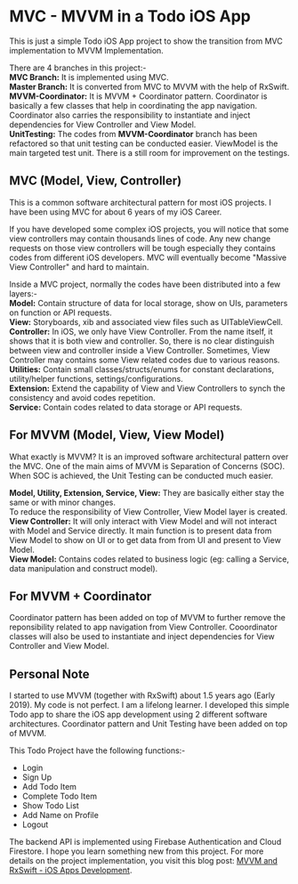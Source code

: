 # MVC - MVVM in a Todo iOS App

This is just a simple Todo iOS App project to show the transition from MVC implementation to MVVM Implementation. 

There are 4 branches in this project:-  
**MVC Branch:** It is implemented using MVC.  
**Master Branch:** It is converted from MVC to MVVM with the help of RxSwift.  
**MVVM-Coordinator:** It is MVVM + Coordinator pattern. Coordinator is basically a few classes that help in coordinating the app navigation. Coordinator also carries the responsibility to instantiate and inject dependencies for View Controller and View Model.  
**UnitTesting:** The codes from **MVVM-Coordinator** branch has been refactored so that unit testing can be conducted easier. ViewModel is the main targeted test unit. There is a still room for improvement on the testings.  

## MVC (Model, View, Controller)
This is a common software architectural pattern for most iOS projects. I have been using MVC for about 6 years of my iOS Career. 

If you have developed some complex iOS projects, you will notice that some view controllers may contain thousands lines of code. Any new change requests on those view controllers will be tough especially they contains codes from different iOS developers. MVC will eventually become "Massive View Controller" and hard to maintain.

Inside a MVC project, normally the codes have been distributed into a few layers:-  
**Model:** Contain structure of data for local storage, show on UIs, parameters on function or API requests.  
**View:** Storyboards, xib and associated view files such as UITableViewCell.  
**Controller:** In iOS, we only have View Controller. From the name itself, it shows that it is both view and controller. So, there is no clear distinguish between view and controller inside a View Controller. Sometimes, View Controller may contains some View related codes due to various reasons.  
**Utilities:** Contain small classes/structs/enums for constant declarations, utility/helper functions, settings/configurations.  
**Extension:** Extend the capability of View and View Controllers to synch the consistency and avoid codes repetition.  
**Service:** Contain codes related to data storage or API requests.  


## For MVVM (Model, View, View Model)
What exactly is MVVM? It is an improved software architectural pattern over the MVC. One of the main aims of MVVM is Separation of Concerns (SOC). When SOC is achieved, the Unit Testing can be conducted much easier.  

**Model, Utility, Extension, Service, View:** They are basically either stay the same or with minor changes.  
To reduce the responsibility of View Controller, View Model layer is created.  
**View Controller:** It will only interact with View Model and will not interact with Model and Service directly. It main function is to present data from View Model to show on UI or to get data from from UI and present to View Model.  
**View Model:** Contains codes related to business logic (eg: calling a Service, data manipulation and construct model).  


## For MVVM + Coordinator
Coordinator pattern has been added on top of MVVM to further remove the reponsibility related to app navigation from View Controller. Cooordinator classes will also be used to instantiate and inject dependencies for View Controller and View Model.  


## Personal Note
I started to use MVVM (together with RxSwift) about 1.5 years ago (Early 2019). My code is not perfect. I am a lifelong learner. I developed this simple Todo app to share the iOS app development using 2 different software architectures. Coordinator pattern and Unit Testing have been added on top of MVVM.

This Todo Project have the following functions:-
- Login
- Sign Up
- Add Todo Item
- Complete Todo Item
- Show Todo List
- Add Name on Profile
- Logout

The backend API is implemented using Firebase Authentication and Cloud Firestore. I hope you learn something new from this project. For more details on the project implementation, you visit this blog post: [MVVM and RxSwift - iOS Apps Development](https://mobileoop.com/mvvm-and-rxswift-ios-apps-development).
